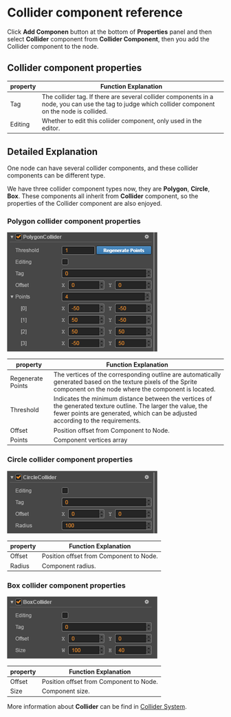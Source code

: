 # Collider component reference

Click **Add Componen** button at the bottom of **Properties** panel and then select **Collider** component from **Collider Component**, then you add the Collider component to the node.

## Collider component properties

| property |   Function Explanation
| -------------- | ----------- |
| Tag | The collider tag. If there are several collider components in a node, you can use the tag to judge which collider component on the node is collided. 
| Editing | Whether to edit this coliider component, only used in the editor.

## Detailed Explanation

One node can have several collider components, and these collider components can be different type.

We have three collider component types now, they are **Polygon**, **Circle**, **Box**. These components all inherit from **Collider** component, so the properties of the Collider component are also enjoyed.

### Polygon collider component properties

![](collider/polygon.png)

| property |   Function Explanation
| -------------- | ----------- |
| Regenerate Points | The vertices of the corresponding outline are automatically generated based on the texture pixels of the Sprite component on the node where the component is located.
| Threshold | Indicates the minimum distance between the vertices of the generated texture outline. The larger the value, the fewer points are generated, which can be adjusted according to the requirements.
| Offset | Position offset from Component to Node.
| Points | Component vertices array

### Circle collider component properties

![](collider/circle.png)

| property |   Function Explanation
| -------- | -------- |
| Offset | Position offset from Component to Node.
| Radius | Component radius.

### Box collider component properties

![](collider/box.png)

| property |   Function Explanation
| -------------- | ----------- |
| Offset | Position offset from Component to Node.
| Size | Component size.

More information about **Collider** can be find in [Collider System](../physics/collision/index.md).
